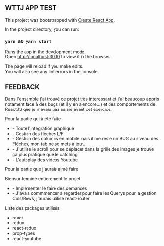 ## WTTJ APP TEST

This project was bootstrapped with [Create React App](https://github.com/facebook/create-react-app).

In the project directory, you can run:

### `yarn && yarn start`

Runs the app in the development mode.<br>
Open [http://localhost:3000](http://localhost:3000) to view it in the browser.

The page will reload if you make edits.<br>
You will also see any lint errors in the console.

## FEEDBACK

Dans l'ensemble j'ai trouvé ce projet très interessant et j'ai beaucoup appris notament face à des bugs (et il y en a encore...)
et des comportements de ReactJS que je n'avais pas saisie avant cet exercice.<br>

Pour la partie qui à été faite<br>
<ul>
<li>- Toute l'intégration graphique</li>
<li>- Gestion des fleches L/F</li>
<li>- Gestion des columns en mobile mais il me reste un BUG au niveau des Flèches, mon tab ne se mets à jour...</li>
<li>- J'utilise le scroll pour se déplacer dans la grille des images je trouve ça plus pratique que le catching</li>
<li>- L'autoplay des videos Youtube</li>
</ul>

Pour la partie que j'aurais aimé faire<br>

Biensur terminé entierement le projet<br>
<ul>
<li>- Implémenter le faire des demandes</li>
<li>- J'avais commmencer à regarder pour faire les Querys pour la gestion Cols/Rows, j'aurais utilisé react-router</li>
</ul>

Liste des packages utilisés
<ul>
<li>react</li>
<li>redux</li>
<li>react-redux</li>
<li>prop-types</li>
<li>react-youtube</li>
<ul>


